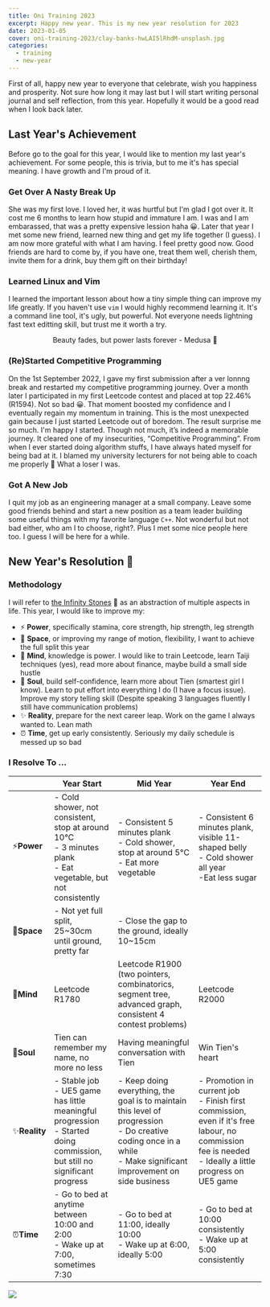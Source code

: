```yaml
---
title: Oni Training 2023
excerpt: Happy new year. This is my new year resolution for 2023
date: 2023-01-05
cover: oni-training-2023/clay-banks-hwLAI5lRhdM-unsplash.jpg
categories:
  - training
  - new-year
---
```

First of all, happy new year to everyone that celebrate, wish you happiness and prosperity. Not sure how long it may last but I will start writing personal journal and self reflection, from this year. Hopefully it would be a good read when I look back later.

## Last Year's Achievement
Before go to the goal for this year, I would like to mention my last year's achievement. For some people, this is trivia, but to me it's has special meaning. I have growth and I'm proud of it.

### Get Over A Nasty Break Up
She was my first love. I loved her, it was hurtful but I'm glad I got over it. It cost me 6 months to learn how stupid and immature I am. I was and I am embarassed, that was a pretty expensive lession haha 😀. Later that year I met some new friend, learned new thing and get my life together (I guess).
I am now more grateful with what I am having. I feel pretty good now. Good friends are hard to come by, if you have one, treat them well, cherish them, invite them for a drink, buy them gift on their birthday!

### Learned Linux and Vim
I learned the important lesson about how a tiny simple thing can improve my life greatly. If you haven't use `vim` I would highly recommend learning it. It's a command line tool, it's ugly, but powerful. Not everyone needs lightning fast text editting skill, but trust me it worth a try.

$$\text{
Beauty fades, but power lasts forever - Medusa 🐍
}$$

### (Re)Started Competitive Programming
On the 1st September 2022, I gave my first submission after a ver lonnng break and restarted my competitive programming journey. Over a month later I participated in my first Leetcode contest and placed at top 22.46% (R1594). Not so bad 😀.
That moment boosted my confidence and I eventually regain my momentum in training. This is the most unexpected gain because I just started Leetcode out of boredom. The result surprise me so much. I'm happy I started. Though not much, it’s indeed a memorable journey. It cleared one of my insecurities, “Competitive Programming”. From when I ever started doing algorithm stuffs, I have always hated myself for being bad at it. I blamed my university lecturers for not being able to coach me properly 🤢 What a loser I was.

### Got A New Job
I quit my job as an engineering manager at a small company. Leave some good friends behind and start a new position as a team leader building some useful things with my favorite language `C++`. Not wonderful but not bad either, who am I to choose, right?. Plus I met some nice people here too. I guess I will be here for a while.

## New Year's Resolution 🎉
### Methodology
I will refer to [the Infinity Stones](https://en.wikipedia.org/wiki/Infinity_Stones) 💎 as an abstraction of multiple aspects in life. This year, I would like to improve my:
- ⚡ __Power__, specifically stamina, core strength, hip strength, leg strength
- 🐾 __Space__, or improving my range of motion, flexibility, I want to achieve the full split this year
- 🧠 __Mind__, knowledge is power. I would like to train Leetcode, learn Taiji techniques (yes), read more about finance, maybe build a small side hustle
- 💖 __Soul__, build self-confidence, learn more about Tien (smartest girl I know). Learn to put effort into everything I do (I have a focus issue). Improve my story telling skill (Despite speaking 3 languages fluently I still have communication problems)
- ✨ __Reality__, prepare for the next career leap. Work on the game I always wanted to. Lean math
- ⏰ __Time__, get up early consistently. Seriously my daily schedule is messed up so bad

### I Resolve To ...

|         | Year Start                                                                          | Mid Year                                                                                                        | Year End                                                                                                                                            |
|---------|-------------------------------------------------------------------------------------|-----------------------------------------------------------------------------------------------------------------|-----------------------------------------------------------------------------------------------------------------------------------------------------|
| ⚡__Power__   | - Cold shower, not consistent, stop at around 10°C <br />- 3 minutes plank<br />- Eat vegetable, but not consistently                | - Consistent 5 minutes plank <br />- Cold shower, stop at around 5°C<br/>- Eat more vegetable                                                 | - Consistent 6 minutes plank, visible 11-shaped belly <br />- Cold shower all year<br />-Eat less sugar                                                                                 |
| 🐾__Space__   | - Not yet full split, 25~30cm until ground, pretty far                              | - Close the gap to the ground, ideally 10~15cm                                                                  |                                                                                                                                                     |
| 🧠__Mind__    | Leetcode R1780                                                                    | Leetcode R1900 (two pointers, combinatorics, segment tree, advanced graph, consistent 4 contest problems)                                                                                                 | Leetcode R2000                                                                                                                                      |
| 💖__Soul__    | Tien can remember my name, no more no less                                          | Having meaningful conversation with Tien                                                                        | Win Tien's heart                                                                                                                                    |
| ✨__Reality__ | - Stable job <br />- UE5 game has little meaningful progression <br />- Started doing commission, but still no significant progress | - Keep doing everything, the goal is to maintain this level of progression <br />- Do creative coding once in a while<br />- Make significant improvement on side business | - Promotion in current job <br />- Finish first commission, even if it's free labour, no commission fee is needed <br />- Ideally a little progress on UE5 game |
| ⏰__Time__    | - Go to bed at anytime between 10:00 and 2:00 <br />- Wake up at 7:00, sometimes 7:30                                                   | - Go to bed at 11:00, ideally 10:00 <br />- Wake up at 6:00, ideally 5:00                                                                                   | - Go to bed at 10:00 consistently<br />- Wake up at 5:00 consistently                                                                                                                        |

![](oni-training-2023/Lo-fi-concept-amico.svg)
